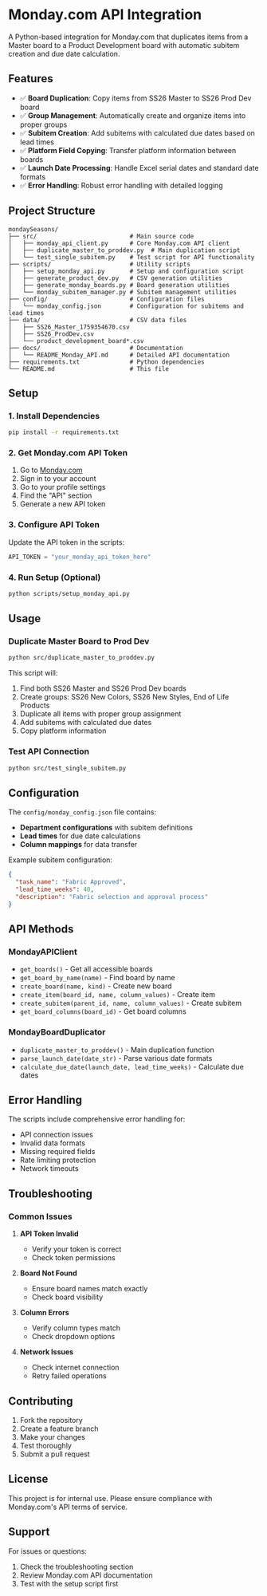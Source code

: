 # Monday.com API Integration

A Python-based integration for Monday.com that duplicates items from a Master board to a Product Development board with automatic subitem creation and due date calculation.

## Features

- ✅ **Board Duplication**: Copy items from SS26 Master to SS26 Prod Dev board
- ✅ **Group Management**: Automatically create and organize items into proper groups
- ✅ **Subitem Creation**: Add subitems with calculated due dates based on lead times
- ✅ **Platform Field Copying**: Transfer platform information between boards
- ✅ **Launch Date Processing**: Handle Excel serial dates and standard date formats
- ✅ **Error Handling**: Robust error handling with detailed logging

## Project Structure

```
mondaySeasons/
├── src/                          # Main source code
│   ├── monday_api_client.py      # Core Monday.com API client
│   ├── duplicate_master_to_proddev.py  # Main duplication script
│   └── test_single_subitem.py    # Test script for API functionality
├── scripts/                      # Utility scripts
│   ├── setup_monday_api.py       # Setup and configuration script
│   ├── generate_product_dev.py   # CSV generation utilities
│   ├── generate_monday_boards.py # Board generation utilities
│   └── monday_subitem_manager.py # Subitem management utilities
├── config/                       # Configuration files
│   └── monday_config.json        # Configuration for subitems and lead times
├── data/                         # CSV data files
│   ├── SS26_Master_1759354670.csv
│   ├── SS26_ProdDev.csv
│   └── product_development_board*.csv
├── docs/                         # Documentation
│   └── README_Monday_API.md      # Detailed API documentation
├── requirements.txt              # Python dependencies
└── README.md                     # This file
```

## Setup

### 1. Install Dependencies

```bash
pip install -r requirements.txt
```

### 2. Get Monday.com API Token

1. Go to [Monday.com](https://auth.monday.com/users/sign_in)
2. Sign in to your account
3. Go to your profile settings
4. Find the "API" section
5. Generate a new API token

### 3. Configure API Token

Update the API token in the scripts:

```python
API_TOKEN = "your_monday_api_token_here"
```

### 4. Run Setup (Optional)

```bash
python scripts/setup_monday_api.py
```

## Usage

### Duplicate Master Board to Prod Dev

```bash
python src/duplicate_master_to_proddev.py
```

This script will:
1. Find both SS26 Master and SS26 Prod Dev boards
2. Create groups: SS26 New Colors, SS26 New Styles, End of Life Products
3. Duplicate all items with proper group assignment
4. Add subitems with calculated due dates
5. Copy platform information

### Test API Connection

```bash
python src/test_single_subitem.py
```

## Configuration

The `config/monday_config.json` file contains:

- **Department configurations** with subitem definitions
- **Lead times** for due date calculations
- **Column mappings** for data transfer

Example subitem configuration:
```json
{
  "task_name": "Fabric Approved",
  "lead_time_weeks": 40,
  "description": "Fabric selection and approval process"
}
```

## API Methods

### MondayAPIClient

- `get_boards()` - Get all accessible boards
- `get_board_by_name(name)` - Find board by name
- `create_board(name, kind)` - Create new board
- `create_item(board_id, name, column_values)` - Create item
- `create_subitem(parent_id, name, column_values)` - Create subitem
- `get_board_columns(board_id)` - Get board columns

### MondayBoardDuplicator

- `duplicate_master_to_proddev()` - Main duplication function
- `parse_launch_date(date_str)` - Parse various date formats
- `calculate_due_date(launch_date, lead_time_weeks)` - Calculate due dates

## Error Handling

The scripts include comprehensive error handling for:
- API connection issues
- Invalid data formats
- Missing required fields
- Rate limiting protection
- Network timeouts

## Troubleshooting

### Common Issues

1. **API Token Invalid**
   - Verify your token is correct
   - Check token permissions

2. **Board Not Found**
   - Ensure board names match exactly
   - Check board visibility

3. **Column Errors**
   - Verify column types match
   - Check dropdown options

4. **Network Issues**
   - Check internet connection
   - Retry failed operations

## Contributing

1. Fork the repository
2. Create a feature branch
3. Make your changes
4. Test thoroughly
5. Submit a pull request

## License

This project is for internal use. Please ensure compliance with Monday.com's API terms of service.

## Support

For issues or questions:
1. Check the troubleshooting section
2. Review Monday.com API documentation
3. Test with the setup script first
